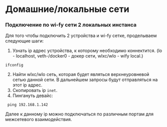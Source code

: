 
# Домашние/локальные сети

### Подключение по wi-fy сети 2 локальных инстанса
Для того чтобы подключить 2 устройства и wi-fy сетке, проделываем следующие шаги:

1. Узнать ip адрес устройства, к которому необходимо коннектится.
   (lo - localhost, veth-<number>/docker0 - докер сети, wlxc/wlo - wify local.)
```shell
ifconfig
```
2. Найти wlxc/wlo сеть, которая будет являться верхнеуровневой сетью данной сети. В дальнейшем запросы будут отправляться на этот ip адрес.
3. Скопировать ip `inet`.
4. Пингануть девайс:
```shell
 ping 192.168.1.142
```
Далее к данному ip можно подключаться по различным портам для межсетевого взаимодействия.
